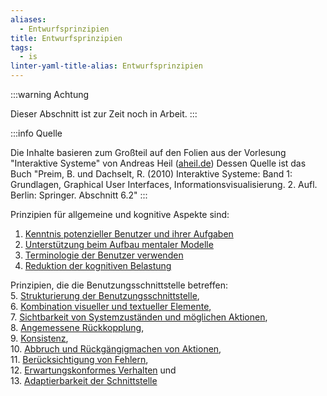 ```yaml
---
aliases:
  - Entwurfsprinzipien
title: Entwurfsprinzipien
tags:
  - is
linter-yaml-title-alias: Entwurfsprinzipien
---
```

:::warning Achtung

Dieser Abschnitt ist zur Zeit noch in Arbeit.
:::

:::info Quelle

Die Inhalte basieren zum Großteil auf den Folien aus der Vorlesung "Interaktive Systeme" von Andreas Heil ([aheil.de](https://aheil.de))
Dessen Quelle ist das Buch "Preim, B. und Dachselt, R. (2010) Interaktive Systeme: Band 1: Grundlagen, Graphical User Interfaces, Informationsvisualisierung. 2. Aufl. Berlin: Springer. Abschnitt 6.2"
:::

Prinzipien für allgemeine und kognitive Aspekte sind:
1. [Kenntnis potenzieller Benutzer und ihrer Aufgaben](/Interaktive%20Systeme/Kenntnis%20potenzieller%20Benutzer%20und%20ihrer%20Aufgaben)
2. [Unterstützung beim Aufbau mentaler Modelle](/Interaktive%20Systeme/Unterstützung%20beim%20Aufbau%20mentaler%20Modelle)  
3. [Terminologie der Benutzer verwenden](/Interaktive%20Systeme/Terminologie%20der%20Benutzer%20verwenden)
4. [Reduktion der kognitiven Belastung](/Interaktive%20Systeme/Reduktion%20der%20kognitiven%20Belastung)

Prinzipien, die die Benutzungsschnittstelle betreffen:  
5. [Strukturierung der Benutzungsschnittstelle](/Interaktive%20Systeme/Strukturierung%20der%20Benutzungsschnittstelle),  
6. [Kombination visueller und textueller Elemente](/Interaktive%20Systeme/Kombination%20visueller%20und%20textueller%20Elemente),  
7. [Sichtbarkeit von Systemzuständen und möglichen Aktionen](/Interaktive%20Systeme/Sichtbarkeit%20von%20Systemzuständen%20und%20möglichen%20Aktionen),  
8. [Angemessene Rückkopplung](/Interaktive%20Systeme/Angemessene%20Rückkopplung),  
9. [Konsistenz](/Interaktive%20Systeme/Konsistenz),  
10. [Abbruch und Rückgängigmachen von Aktionen](/Interaktive%20Systeme/Abbruch%20und%20Rückgängigmachen%20von%20Aktionen),  
11. [Berücksichtigung von Fehlern](/Interaktive%20Systeme/Berücksichtigung%20von%20Fehlern),  
12. [Erwartungskonformes Verhalten](/Interaktive%20Systeme/Erwartungskonformes%20Verhalten) und  
13. [Adaptierbarkeit der Schnittstelle](/Interaktive%20Systeme/Adaptierbarkeit%20der%20Schnittstelle)
